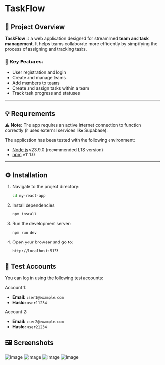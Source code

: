 # TaskFlow

## 📌 Project Overview

**TaskFlow** is a web application designed for streamlined **team and task management**. It helps teams collaborate more efficiently by simplifying the process of assigning and tracking tasks.

### 🔧 Key Features:

- User registration and login
- Create and manage teams
- Add members to teams
- Create and assign tasks within a team
- Track task progress and statuses

---

## 💡 Requirements

⚠️ **Note:** The app requires an active internet connection to function correctly (it uses external services like Supabase).

The application has been tested with the following environment:

- [Node.js](https://nodejs.org/) v23.9.0 (recommended LTS version)
- [npm](https://www.npmjs.com/) v11.1.0

---

## ⚙️ Installation

1. Navigate to the project directory:

    ```bash
    cd my-react-app
    ```

2. Install dependencies:

    ```bash
    npm install
    ```

3. Run the development server:

    ```bash
    npm run dev
    ```

4. Open your browser and go to:

    ```bash
    http://localhost:5173
    ```

## 🔐 Test Accounts

You can log in using the following test accounts:

Account 1:

-   **Email:** `user1@example.com`
-   **Hasło:** `user11234`

Account 2:

-   **Email:** `user2@example.com`
-   **Hasło:** `user21234`

## 🖼️ Screenshots

![Image](https://github.com/user-attachments/assets/83b8671e-e2b2-44e9-80f1-80e2cdc199f9)
![Image](https://github.com/user-attachments/assets/3cb4a626-7aae-4b8f-a742-7c8177e9a8b2)
![Image](https://github.com/user-attachments/assets/fba9164a-3f76-4ada-a6b1-499c943aea3a)
![Image](https://github.com/user-attachments/assets/6df47f43-0fc2-400d-9d48-aedb39c48f45)
